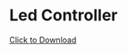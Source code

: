 Led Controller
===============

<a href="https://github.com/xlulus/Led-Controller/raw/master/Led%20Controller%20%5Bv1.3%20Final%5D.apk" download>Click to Download</a>
